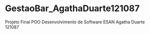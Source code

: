 # GestaoBar_AgathaDuarte121087
Projeto Final POO Desenvolvimento de Software ESAN Agatha Duarte 121087
